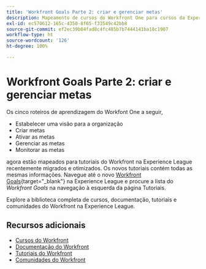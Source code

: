 ```yaml
---
title: 'Workfront Goals Parte 2: criar e gerenciar metas'
description: Mapeamento de cursos do Workfront One para cursos da Experience League
exl-id: ec570612-165c-4350-8f65-f33549c42bb8
source-git-commit: ef2ec39b04fad8c4fc485b7b7444141ba18c1907
workflow-type: ht
source-wordcount: '126'
ht-degree: 100%

---
```


# Workfront Goals Parte 2: criar e gerenciar metas

Os cinco roteiros de aprendizagem do Workfont One a seguir,

* Estabelecer uma visão para a organização
* Criar metas
* Ativar as metas
* Gerenciar as metas
* Monitorar as metas

agora estão mapeados para tutoriais do Workfront na Experience League recentemente migrados e otimizados.  Os novos tutoriais contém todas as mesmas informações. Navegue até o novo [Workfront Goals](https://experienceleague.adobe.com/docs/workfront-learn/tutorials-workfront/workfront-goals/establish-a-vision-and-strategy/align-groups-and-teams-to-the-strategy.html?lang=pt-BR){target="_blank"} na Experience League e procure a lista do *Workfront Goals* na navegação à esquerda da página Tutoriais.

Explore a biblioteca completa de cursos, documentação, tutoriais e comunidades do Workfront na Experience League.


## Recursos adicionais

* [Cursos do Workfront](https://experienceleague.adobe.com/?lang=pt-BR&amp;Solution=Workfront#courses)
* [Documentação do Workfront](https://experienceleague.adobe.com/docs/workfront.html?lang=pt-BR)
* [Tutoriais do Workfront](https://experienceleague.adobe.com/docs/workfront-learn/tutorials-workfront/home.html?lang=pt-BR)
* [Comunidades do Workfront](https://experienceleaguecommunities.adobe.com/t5/workfront/ct-p/workfront)
